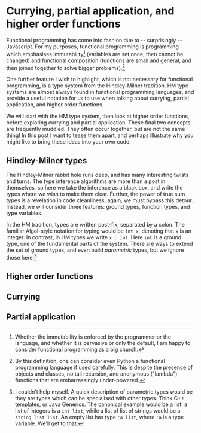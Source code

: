 # Currying, partial application, and higher order functions

Functional programming has come into fashion
due to -- surprisingly -- Javascript.
For my purposes,
functional programming is programming which emphasises
immutability[^1] (variables are set once, then cannot be changed)
and functional composition (functions are small and general, and then joined together to solve bigger problems).[^2]

One further feature I wish to highlight,
which is not necessary for functional programming,
is a type system from the Hindley-Milner tradition.
HM type systems are almost always found in functional programming languages,
and provide a useful notation for us to use when talking about currying, partial application, and higher order functions.

We will start with the HM type system,
then look at higher order functions,
before exploring currying and partial application.
These final two concepts are frequently muddled.
They often occur together, but are not the same thing!
In this post I want to tease them apart,
and perhaps illustrate why you might like to bring these ideas into your own code.

## Hindley-Milner types

The Hindley-Milner rabbit hole runs deep,
and has many interesting twists and turns.
The type inference algorithms are more than a post in themselves,
so here we take the inference as a black box,
and write the types where we wish to make them clear.
Further, the power of true sum types is a revelation in code cleanliness;
again, we must bypass this detour.
Instead, we will consider three features:
ground types, function types, and type variables.

In the HM tradition, types are written post-fix,
separated by a colon.
The familiar Algol-style notation for typing would be `int x`,
denoting that `x` is an integer.
In contrast, in HM types we write `x : int`.
Here `int` is a ground type, one of the fundamental parts of the system.
There are ways to extend the set of ground types,
and even build *parametric* types,
but we ignore those here.[^3]

## Higher order functions

## Currying

## Partial application


[^1]: Whether the immutability is enforced by the programmer or the language, and whether it is pervasive or only the default, I am happy to consider functional programming as a big church.

[^2]: By this definition, one can consider even Python a functional programming language if used carefully. This is despite the presence of objects and classes, no tail recursion, and anonymous ("lambda") functions that are embarrassingly under-powered.

[^3]: I couldn't help myself. A quick description of parametric types would be they are types which can be specialised with other types. Think C++ templates, or Java Generics. The canonical example would be a list: a list of integers is a `int list`, while a list of list of strings would be a `string list list`. An empty list has type `'a list`, where `'a` is a type variable. We'll get to that.

